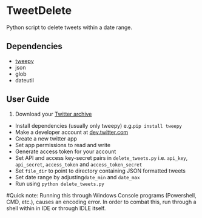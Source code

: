 TweetDelete
===========

Python script to delete tweets within a date range.

Dependencies
-----------

- [tweepy](http://www.tweepy.org)
- json
- glob
- dateutil

User Guide
-----------

1. Download your [Twitter archive](https://twitter.com/settings/account)
- Install dependencies (usually only tweepy) e.g.`pip install tweepy`
- Make a developer account at [dev.twitter.com](http://dev.twitter.com)
- Create a new twitter app
- Set app permissions to read and write
- Generate access token for your account
- Set API and access key-secret pairs in `delete_tweets.py` i.e. `api_key`, `api_secret`, `access_token` and `access_token_secret`
- Set `file_dir` to point to directory containing JSON formatted tweets
- Set date range by adjusting`date_min` and `date_max`
- Run using `python delete_tweets.py`

#Quick note: Running this through Windows Console programs (Powershell, CMD, etc.), causes an encoding error. In order to combat this, run through a shell within in IDE or through IDLE itself.
